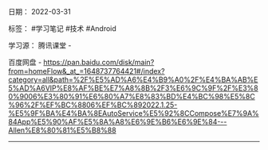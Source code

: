 日期： 2022-03-31

标签： #学习笔记 #技术  #Android 

学习源： 
腾讯课堂 - 

百度网盘 - https://pan.baidu.com/disk/main?from=homeFlow&_at_=1648737764421#/index?category=all&path=%2F%E5%AD%A6%E4%B9%A0%2F%E4%BA%AB%E5%AD%A6VIP%E8%AF%BE%E7%A8%8B%2F3%E6%9C%9F%2F%E3%80%9006%E3%80%91%E6%80%A7%E8%83%BD%E4%BC%98%E5%8C%96%2F%EF%BC%8806%EF%BC%892022.1.25-%E5%9F%BA%E4%BA%8EAutoService%E5%92%8CCompose%E7%9A%84App%E5%90%AF%E5%8A%A8%E6%9E%B6%E6%9E%84---Allen%E8%80%81%E5%B8%88

---
<br>

